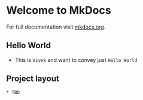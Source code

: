 # Welcome to MkDocs

For full documentation visit [mkdocs.org](https://www.mkdocs.org).

## Hello World

* This is `Vivek` and want to convey just `Hello World`

## Project layout

    * TBD